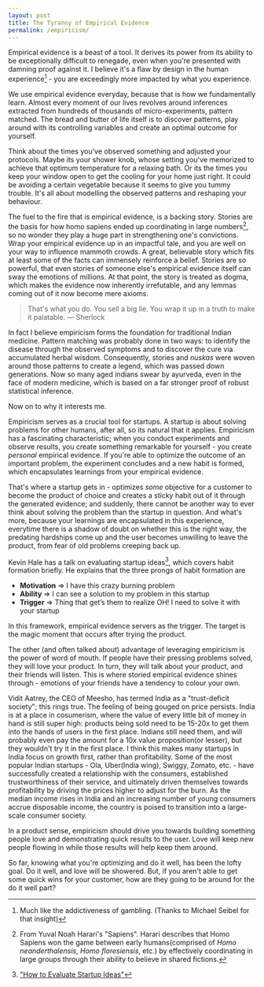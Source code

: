 ```yaml
---
layout: post
title: The Tyranny of Empirical Evidence
permalink: /empiricism/
---
```


Empirical evidence is a beast of a tool. It derives its power from its ability to be exceptionally difficult to renegade, even when you're presented with damning proof against it. I believe it's a flaw by design in the human experience[^flaw] - you are exceedingly more impacted by what you experience.

We use empirical evidence everyday, because that is how we fundamentally learn. Almost every moment of our lives revolves around inferences extracted from hundreds of thousands of micro-experiments, pattern matched. The bread and butter of life itself is to discover patterns, play around with its controlling variables and create an optimal outcome for yourself.

Think about the times you've observed something and adjusted your protocols. Maybe its your shower knob, whose setting you've memorized to achieve that optimum temperature for a relaxing bath. Or its the times you keep your window open to get the cooling for your home just right. It could be avoiding a certain vegetable because it seems to give you tummy trouble. It's all about modelling the observed patterns and reshaping your behaviour.

The fuel to the fire that is empirical evidence, is a backing story. Stories are the basis for how homo sapiens ended up coordinating in large numbers[^harari], so no wonder they play a huge part in strengthening one's convictions. Wrap your empirical evidence up in an impactful tale, and you are well on your way to influence mammoth crowds. A great, believable story which fits at least some of the facts can immensely reinforce a belief. Stories are so powerful, that even stories of someone else's empirical evidence itself can sway the emotions of millions. At that point, the story is treated as dogma, which makes the evidence now inherently irrefutable, and any lemmas coming out of it now become mere axioms.

> That's what you do. You sell a big lie. You wrap it up in a truth to make it palatable.  &mdash; Sherlock

In fact I believe empiricism forms the foundation for traditional Indian medicine. Pattern matching was probably done in two ways: to identify the disease through the observed symptoms and to discover the cure via accumulated herbal wisdom. Consequently, stories and *nuskas* were woven around those patterns to create a legend, which was passed down generations. Now so many aged indians swear by ayurveda, even in the face of modern medicine, which is based on a far stronger proof of robust statistical inference.

Now on to why it interests me.

Empiricism serves as a crucial tool for startups. A startup is about solving problems for other humans, after all, so its natural that it applies. Empiricism has a fascinating characteristic; when you conduct experiments and observe results, you create something remarkable for yourself - you create *personal* empirical evidence. If you're able to optimize the outcome of an important problem, the experiment concludes and a new habit is formed, which encapsulates learnings from your empirical evidence. 

That's where a startup gets in - optimizes *some* objective for a customer to become the product of choice and creates a sticky habit out of it through the generated evidence; and suddenly, there cannot be another way to ever think about solving the problem than the startup in question. And what's more, because your learnings are encapsulated in this experience, everytime there is a shadow of doubt on whether this is the right way, the predating hardships come up and the user becomes unwilling to leave the product, from fear of old problems creeping back up.

Kevin Hale has a talk on evaluating startup ideas[^kh], which covers habit formation briefly. He explains that the three prongs of habit formation are
- **Motivation** ⇒ I have this crazy burning problem
- **Ability** ⇒ I can see a solution to my problem in this startup
- **Trigger** ⇒ Thing that get’s them to realize OH! I need to solve it with your startup

In this framework, empirical evidence servers as the trigger. The target is the magic moment that occurs after trying the product.

The other (and often talked about) advantage of leveraging empiricism is the power of word of mouth. If people have their pressing problems solved, they will love your product. In turn, they will talk about your product, and their friends will listen. This is where storied empirical evidence shines through - emotions of your friends have a tendency to colour your own.

Vidit Aatrey, the CEO of Meesho, has termed India as a "trust-deficit society"; this rings true. The feeling of being gouged on price persists. India is at a place in cosumerism, where the value of every little bit of money in hand is still super high: products being sold need to be 15-20x to get them into the hands of users in the first place. Indians still need them, and will probably even pay the amount for a 10x value proposition(or lesser), but they wouldn't try it in the first place. I think this makes many startups in India focus on growth first, rather than profitability. Some of the most popular Indian startups - Ola, Uber(India wing), Swiggy, Zomato, etc. - have successfully created a relationship with the consumers, established trustworthiness of their service, and ultimately driven themselves towards profitability by driving the prices higher to adjust for the burn. As the median income rises in India and an increasing number of young consumers accrue disposable income, the country is poised to transition into a large-scale consumer society.

In a product sense, empiricism should drive you towards building something people love and demonstrating quick results to the user. Love will keep new people flowing in while those results will help keep them around.

So far, knowing what you're optimizing and do it well, has been the lofty goal. Do it well, and love will be showered. But, if you aren't able to get some quick wins for your customer, how are they going to be around for the do it well part?

[^flaw]: Much like the addictiveness of gambling. (Thanks to Michael Seibel for that insight)
[^harari]: From Yuval Noah Harari's "Sapiens". Harari describes that Homo Sapiens won the game between early humans(comprised of *Homo neanderthalensis*, *Homo floresiensis*, etc.) by effectively coordinating in large groups through their ability to believe in shared fictions.
[^kh]: ["How to Evaluate Startup Ideas"](https://www.youtube.com/watch?v=DOtCl5PU8F0)